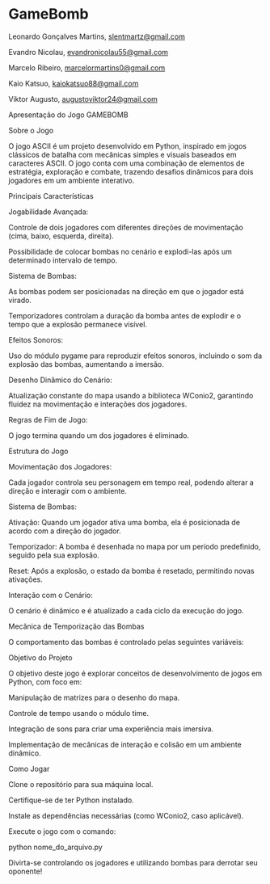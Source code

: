 # GameBomb
Leonardo Gonçalves Martins, slentmartz@gmail.com

Evandro Nicolau, evandronicolau55@gmail.com

Marcelo Ribeiro, marcelormartins0@gmail.com

Kaio Katsuo, kaiokatsuo88@gmail.com

Viktor Augusto, augustoviktor24@gmail.com

Apresentação do Jogo GAMEBOMB

Sobre o Jogo

O jogo ASCII é um projeto desenvolvido em Python, inspirado em jogos clássicos de batalha com mecânicas simples e visuais baseados em caracteres ASCII. O jogo conta com uma combinação de elementos de estratégia, exploração e combate, trazendo desafios dinâmicos para dois jogadores em um ambiente interativo.

Principais Características


Jogabilidade Avançada:

Controle de dois jogadores com diferentes direções de movimentação (cima, baixo, esquerda, direita).

Possibilidade de colocar bombas no cenário e explodi-las após um determinado intervalo de tempo.


Sistema de Bombas:

As bombas podem ser posicionadas na direção em que o jogador está virado.

Temporizadores controlam a duração da bomba antes de explodir e o tempo que a explosão permanece visível.


Efeitos Sonoros:

Uso do módulo pygame para reproduzir efeitos sonoros, incluindo o som da explosão das bombas, aumentando a imersão.


Desenho Dinâmico do Cenário:

Atualização constante do mapa usando a biblioteca WConio2, garantindo fluidez na movimentação e interações dos jogadores.


Regras de Fim de Jogo:

O jogo termina quando um dos jogadores é eliminado.


Estrutura do Jogo


Movimentação dos Jogadores:

Cada jogador controla seu personagem em tempo real, podendo alterar a direção e interagir com o ambiente.


Sistema de Bombas:

Ativação: Quando um jogador ativa uma bomba, ela é posicionada de acordo com a direção do jogador.

Temporizador: A bomba é desenhada no mapa por um período predefinido, seguido pela sua explosão.

Reset: Após a explosão, o estado da bomba é resetado, permitindo novas ativações.


Interação com o Cenário:

O cenário é dinâmico e é atualizado a cada ciclo da execução do jogo.

Mecânica de Temporização das Bombas

O comportamento das bombas é controlado pelas seguintes variáveis:


Objetivo do Projeto

O objetivo deste jogo é explorar conceitos de desenvolvimento de jogos em Python, com foco em:

Manipulação de matrizes para o desenho do mapa.

Controle de tempo usando o módulo time.

Integração de sons para criar uma experiência mais imersiva.

Implementação de mecânicas de interação e colisão em um ambiente dinâmico.


Como Jogar

Clone o repositório para sua máquina local.

Certifique-se de ter Python instalado.

Instale as dependências necessárias (como WConio2, caso aplicável).

Execute o jogo com o comando:

python nome_do_arquivo.py

Divirta-se controlando os jogadores e utilizando bombas para derrotar seu oponente!
